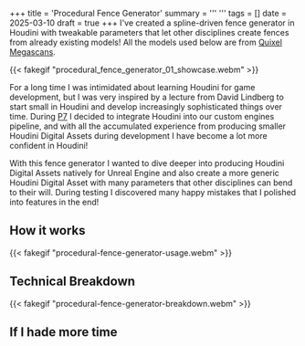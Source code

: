 +++
title = 'Procedural Fence Generator'
summary = '''
'''
tags = []
date = 2025-03-10
draft = true
+++
I've created a spline-driven fence generator in Houdini with tweakable parameters that let other disciplines create fences from already existing models! All the models used below are from [Quixel Megascans](https://www.fab.com/sellers/Quixel).

{{< fakegif "procedural_fence_generator_01_showcase.webm" >}}

For a long time I was intimidated about learning Houdini for game development, but I was very inspired by a lecture from David Lindberg to start small in Houdini and develop increasingly sophisticated things over time. During [P7]() I decided to integrate Houdini into our custom engines pipeline, and with all the accumulated experience from producing smaller Houdini Digital Assets during development I have become a lot more confident in Houdini!

With this fence generator I wanted to dive deeper into producing Houdini Digital Assets natively for Unreal Engine and also create a more generic Houdini Digital Asset with many parameters that other disciplines can bend to their will. During testing I discovered many happy mistakes that I polished into features in the end!


## How it works
{{< fakegif "procedural-fence-generator-usage.webm" >}}

## Technical Breakdown
{{< fakegif "procedural-fence-generator-breakdown.webm" >}}

## If I hade more time
